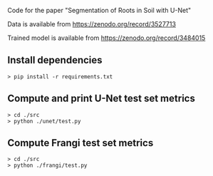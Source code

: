 Code for the paper "Segmentation of Roots in Soil with U-Net"

Data is available from https://zenodo.org/record/3527713

Trained model is available from https://zenodo.org/record/3484015

## Install dependencies
    > pip install -r requirements.txt


## Compute and print U-Net test set metrics
    > cd ./src
    > python ./unet/test.py


## Compute Frangi test set metrics
    > cd ./src
    > python ./frangi/test.py
